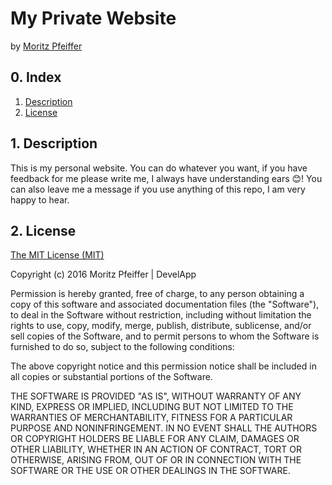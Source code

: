 # My Private Website
by [Moritz Pfeiffer](http://moritzpfeiffer.xyz)

## 0. Index

1. [Description](#1-description)
2. [License](#2-license)

## 1. Description

This is my personal website. You can do whatever you want, if you have feedback for me please write me, I always have understanding ears 😊! You can also leave me a message if you use anything of this repo, I am very happy to hear.

## 2. License

[The MIT License (MIT)](http://www.opensource.org/licenses/mit-license.html)

Copyright (c) 2016 Moritz Pfeiffer | DevelApp

Permission is hereby granted, free of charge, to any person obtaining a copy
of this software and associated documentation files (the "Software"), to deal
in the Software without restriction, including without limitation the rights
to use, copy, modify, merge, publish, distribute, sublicense, and/or sell
copies of the Software, and to permit persons to whom the Software is
furnished to do so, subject to the following conditions:

The above copyright notice and this permission notice shall be included in
all copies or substantial portions of the Software.

THE SOFTWARE IS PROVIDED "AS IS", WITHOUT WARRANTY OF ANY KIND, EXPRESS OR
IMPLIED, INCLUDING BUT NOT LIMITED TO THE WARRANTIES OF MERCHANTABILITY,
FITNESS FOR A PARTICULAR PURPOSE AND NONINFRINGEMENT. IN NO EVENT SHALL THE
AUTHORS OR COPYRIGHT HOLDERS BE LIABLE FOR ANY CLAIM, DAMAGES OR OTHER
LIABILITY, WHETHER IN AN ACTION OF CONTRACT, TORT OR OTHERWISE, ARISING FROM,
OUT OF OR IN CONNECTION WITH THE SOFTWARE OR THE USE OR OTHER DEALINGS IN
THE SOFTWARE.
